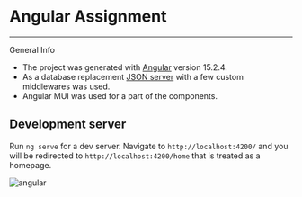 # Angular Assignment

---
General Info
- The project was generated with [Angular](https://github.com/angular/angular-cli) version 15.2.4.
- As a database replacement [JSON server](https://www.npmjs.com/package/json-server) with a few custom middlewares was used.
- Angular MUI was used for a part of the components.

## Development server

Run `ng serve` for a dev server. 
Navigate to `http://localhost:4200/` and you will be redirected to `http://localhost:4200/home` that is treated as a homepage.

![angular]()
